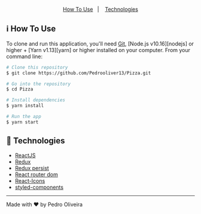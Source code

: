 
<p align="center">
  <a href="#information_source-how-to-use">How To Use</a>&nbsp;&nbsp;&nbsp;|&nbsp;&nbsp;&nbsp;
  <a href="#rocket-technologies">Technologies</a>
</p>

## :information_source: How To Use

To clone and run this application, you'll need [Git](https://git-scm.com), [Node.js v10.16][nodejs] or higher + [Yarn v1.13][yarn] or higher installed on your computer. From your command line:

```bash
# Clone this repository
$ git clone https://github.com/Pedrooliver13/Pizza.git

# Go into the repository
$ cd Pizza

# Install dependencies
$ yarn install

# Run the app
$ yarn start

```
## :rocket: Technologies

-  [ReactJS](https://reactjs.org/)
-  [Redux](https://redux.js.org/)
-  [Redux persist](https://www.npmjs.com/package/redux-persist)
-  [React router dom](https://reactrouter.com/web/guides/quick-start)
-  [React-Icons](https://react-icons.netlify.com/)
-  [styled-components](https://www.styled-components.com/)

---

Made with ♥ by Pedro Oliveira
